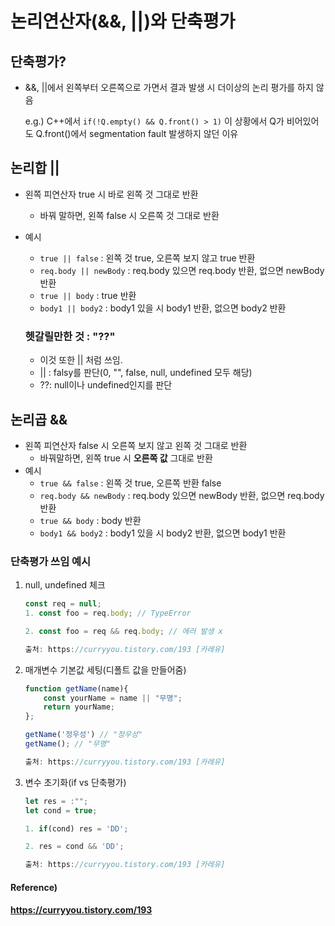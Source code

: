 # 논리연산자(&&, ||)와 단축평가

## 단축평가?

* &&, ||에서 왼쪽부터 오른쪽으로 가면서 결과 발생 시 더이상의 논리 평가를 하지 않음

  e.g.) C++에서 `if(!Q.empty() && Q.front() > 1)` 이 상황에서 Q가 비어있어도 Q.front()에서 segmentation fault 발생하지 않던 이유



## 논리합 ||

* 왼쪽 피연산자 true 시 바로 왼쪽 것 그대로 반환
  
  * 바꿔 말하면, 왼쪽 false 시 오른쪽 것 그대로 반환
  
* 예시
  * `true || false` : 왼쪽 것 true, 오른쪽 보지 않고 true 반환
  * `req.body || newBody` : req.body 있으면 req.body 반환, 없으면 newBody 반환 
  * `true || body` : true 반환
  * `body1 || body2` : body1 있을 시 body1 반환, 없으면 body2 반환

  ### 헷갈릴만한 것 : "??"

  * 이것 또한 || 처럼 쓰임.
  * || : falsy를 판단(0, "", false, null, undefined 모두 해당)
  * ??: null이나 undefined인지를 판단



## 논리곱 &&

* 왼쪽 피연산자 false 시 오른쪽 보지 않고 왼쪽 것 그대로 반환
  * 바꿔말하면, 왼쪽 true 시 **오른쪽 값** 그대로 반환 
* 예시
  * `true && false` : 왼쪽 것 true, 오른쪽 반환 false
  * `req.body && newBody` : req.body 있으면 newBody 반환, 없으면 req.body 반환 
  * `true && body` : body 반환
  * `body1 && body2` : body1 있을 시 body2 반환, 없으면 body1 반환



### 단축평가 쓰임 예시

1. null, undefined 체크

   ``` javascript
   const req = null;
   1. const foo = req.body; // TypeError
   
   2. const foo = req && req.body; // 에러 발생 x 
   
   출처: https://curryyou.tistory.com/193 [카레유]
   ```

2. 매개변수 기본값 세팅(디폴트 값을 만들어줌)

   ``` javascript
   function getName(name){
       const yourName = name || "무명";
       return yourName;
   };
   
   getName('정우성') // "정우성"
   getName(); // "무명"
   
   출처: https://curryyou.tistory.com/193 [카레유]
   ```

3. 변수 초기화(if vs 단축평가)

   ``` javascript
   let res = :"";
   let cond = true;
   
   1. if(cond) res = 'DD';
   
   2. res = cond && 'DD';
   
   출처: https://curryyou.tistory.com/193 [카레유]
   ```



#### Reference)

#### https://curryyou.tistory.com/193
